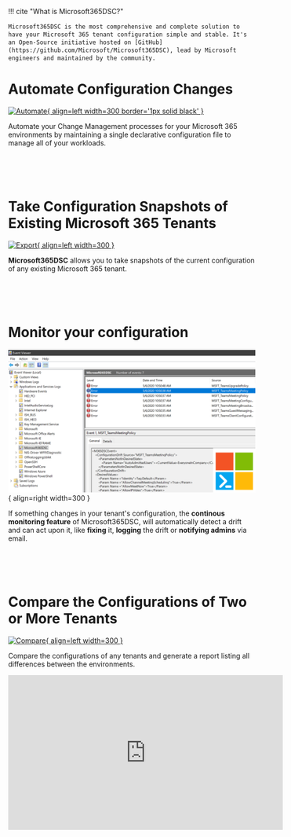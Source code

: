 !!! cite "What is Microsoft365DSC?"

    Microsoft365DSC is the most comprehensive and complete solution to have your Microsoft 365 tenant configuration simple and stable. It's an Open-Source initiative hosted on [GitHub](https://github.com/Microsoft/Microsoft365DSC), lead by Microsoft engineers and maintained by the community.

# Automate Configuration Changes

[![Automate](Images/Marketing-Automation.gif){ align=left width=300 border='1px solid black' }](https://Microsoft365DSC.com/Images/Marketing-Automation.gif)

Automate your Change Management processes for your Microsoft 365 environments by maintaining a single declarative configuration file to manage all of your workloads.

<br />
<br />
<br />

# Take Configuration Snapshots of Existing Microsoft 365 Tenants

[![Export](Images/Marketing-Export.gif){ align=left width=300 }](https://Microsoft365DSC.com/Images/Marketing-Export.gif)

**Microsoft365DSC** allows you to take snapshots of the current configuration of any existing Microsoft 365 tenant.

<br/>
<br/>
<br />

# Monitor your configuration

![Monitor](Images/home_monitor.png){ align=right width=300 }

If something changes in your tenant's configuration, the **continous monitoring feature** of Microsoft365DSC, will automatically detect a drift and can act upon it, like **fixing** it, **logging** the drift or **notifying admins** via email.

<br/>
<br/>
<br/>

# Compare the Configurations of Two or More Tenants

[![Compare](Images/Marketing-Compare.gif){ align=left width=300 }](https://Microsoft365DSC.com/Images/Marketing-Compare.gif)

Compare the configurations of any tenants and generate a report listing all differences between the environments.

<iframe width="560" height="315" src="https://www.youtube.com/embed/mDCuZgvCWWc" title="YouTube video player" frameborder="0" allow="accelerometer; autoplay; clipboard-write; encrypted-media; gyroscope; picture-in-picture" allowfullscreen></iframe>
